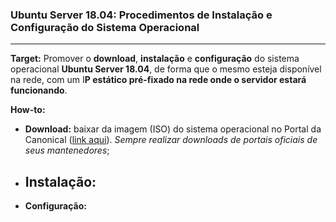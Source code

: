 ### Ubuntu Server 18.04: Procedimentos de Instalação e Configuração do Sistema Operacional

------

**Target:** Promover o **download**, **instalação** e **configuração** do sistema operacional **Ubuntu Server 18.04**, de forma que o mesmo esteja disponível na rede, com um I**P estático pré-fixado na rede onde o servidor estará funcionando**.

**How-to:**

- **Download:** baixar da imagem (ISO) do sistema operacional no Portal da Canonical ([link aqui](https://ubuntu.com/download/server/thank-you?version=18.04.4&architecture=amd64)). *Sempre realizar downloads de portais oficiais de seus mantenedores*;
- **Instalação:**
  - 
- **Configuração:**



